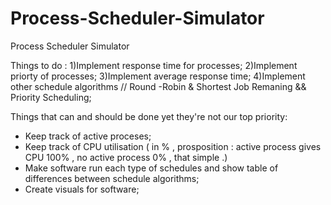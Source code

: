 # Process-Scheduler-Simulator
Process Scheduler Simulator

Things to do :
1)Implement response time for processes;
2)Implement priorty of processes;
3)Implement average response time;
4)Implement other schedule algorithms // Round -Robin & Shortest Job Remaning && Priority Scheduling;

Things that can and should be done yet they're not our top priority:
- Keep track of active proceses;
- Keep track of CPU utilisation ( in % , prosposition : active process gives CPU 100% , no active process 0% , that simple .)
- Make software run each type of schedules and show table of differences between schedule algorithms;
- Create visuals for software;
 
